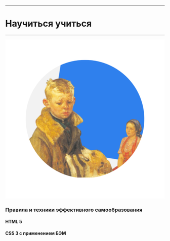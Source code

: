 ___
# Научиться учиться
___

![Alt-фрагмент картины "Опять двойка"](./images/1.png)

### Правила и техники эффективного самообразования



#### HTML 5
#### CSS 3 c применением БЭМ

